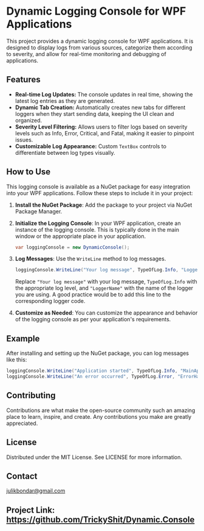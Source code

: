 # Dynamic Logging Console for WPF Applications

This project provides a dynamic logging console for WPF applications. It is designed to display logs from various sources, categorize them according to severity, and allow for real-time monitoring and debugging of applications.

## Features

- **Real-time Log Updates:** The console updates in real time, showing the latest log entries as they are generated.
- **Dynamic Tab Creation:** Automatically creates new tabs for different loggers when they start sending data, keeping the UI clean and organized.
- **Severity Level Filtering:** Allows users to filter logs based on severity levels such as Info, Error, Critical, and Fatal, making it easier to pinpoint issues.
- **Customizable Log Appearance:** Custom `TextBox` controls to differentiate between log types visually.

## How to Use

This logging console is available as a NuGet package for easy integration into your WPF applications. Follow these steps to include it in your project:

1. **Install the NuGet Package**: Add the package to your project via NuGet Package Manager.

2. **Initialize the Logging Console**: In your WPF application, create an instance of the logging console. This is typically done in the main window or the appropriate place in your application.

    ```csharp
    var loggingConsole = new DynamicConsole();
    ```

3. **Log Messages**: Use the `WriteLine` method to log messages. 

    ```csharp
    loggingConsole.WriteLine("Your log message", TypeOfLog.Info, "LoggerName");
    ```

    Replace `"Your log message"` with your log message, `TypeOfLog.Info` with the appropriate log level, and `"LoggerName"` with the name of the logger you are using. A good practice would be to add this line to the corresponding logger code.

4. **Customize as Needed**: You can customize the appearance and behavior of the logging console as per your application's requirements.

## Example

After installing and setting up the NuGet package, you can log messages like this:

```csharp
loggingConsole.WriteLine("Application started", TypeOfLog.Info, "MainApp");
loggingConsole.WriteLine("An error occurred", TypeOfLog.Error, "ErrorHandler");
```
## Contributing
Contributions are what make the open-source community such an amazing place to learn, inspire, and create. Any contributions you make are greatly appreciated.

## License
Distributed under the MIT License. See LICENSE for more information.

## Contact
julikbondar@gmail.com

## Project Link: https://github.com/TrickyShit/Dynamic.Console

